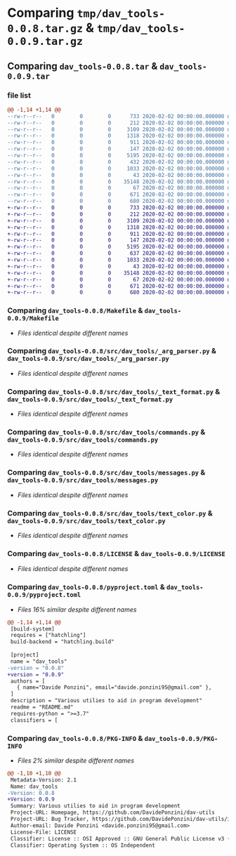 # Comparing `tmp/dav_tools-0.0.8.tar.gz` & `tmp/dav_tools-0.0.9.tar.gz`

## Comparing `dav_tools-0.0.8.tar` & `dav_tools-0.0.9.tar`

### file list

```diff
@@ -1,14 +1,14 @@
--rw-r--r--   0        0        0      733 2020-02-02 00:00:00.000000 dav_tools-0.0.8/Makefile
--rw-r--r--   0        0        0      212 2020-02-02 00:00:00.000000 dav_tools-0.0.8/src/dav_tools/__init__.py
--rw-r--r--   0        0        0     3109 2020-02-02 00:00:00.000000 dav_tools-0.0.8/src/dav_tools/_arg_parser.py
--rw-r--r--   0        0        0     1318 2020-02-02 00:00:00.000000 dav_tools-0.0.8/src/dav_tools/_text_format.py
--rw-r--r--   0        0        0      911 2020-02-02 00:00:00.000000 dav_tools-0.0.8/src/dav_tools/commands.py
--rw-r--r--   0        0        0      147 2020-02-02 00:00:00.000000 dav_tools-0.0.8/src/dav_tools/devtools.py
--rw-r--r--   0        0        0     5195 2020-02-02 00:00:00.000000 dav_tools-0.0.8/src/dav_tools/messages.py
--rw-r--r--   0        0        0      432 2020-02-02 00:00:00.000000 dav_tools-0.0.8/src/dav_tools/requirements.py
--rw-r--r--   0        0        0     1033 2020-02-02 00:00:00.000000 dav_tools-0.0.8/src/dav_tools/text_color.py
--rw-r--r--   0        0        0       43 2020-02-02 00:00:00.000000 dav_tools-0.0.8/.gitignore
--rw-r--r--   0        0        0    35148 2020-02-02 00:00:00.000000 dav_tools-0.0.8/LICENSE
--rw-r--r--   0        0        0       67 2020-02-02 00:00:00.000000 dav_tools-0.0.8/README.md
--rw-r--r--   0        0        0      671 2020-02-02 00:00:00.000000 dav_tools-0.0.8/pyproject.toml
--rw-r--r--   0        0        0      680 2020-02-02 00:00:00.000000 dav_tools-0.0.8/PKG-INFO
+-rw-r--r--   0        0        0      733 2020-02-02 00:00:00.000000 dav_tools-0.0.9/Makefile
+-rw-r--r--   0        0        0      212 2020-02-02 00:00:00.000000 dav_tools-0.0.9/src/dav_tools/__init__.py
+-rw-r--r--   0        0        0     3109 2020-02-02 00:00:00.000000 dav_tools-0.0.9/src/dav_tools/_arg_parser.py
+-rw-r--r--   0        0        0     1318 2020-02-02 00:00:00.000000 dav_tools-0.0.9/src/dav_tools/_text_format.py
+-rw-r--r--   0        0        0      911 2020-02-02 00:00:00.000000 dav_tools-0.0.9/src/dav_tools/commands.py
+-rw-r--r--   0        0        0      147 2020-02-02 00:00:00.000000 dav_tools-0.0.9/src/dav_tools/devtools.py
+-rw-r--r--   0        0        0     5195 2020-02-02 00:00:00.000000 dav_tools-0.0.9/src/dav_tools/messages.py
+-rw-r--r--   0        0        0      637 2020-02-02 00:00:00.000000 dav_tools-0.0.9/src/dav_tools/requirements.py
+-rw-r--r--   0        0        0     1033 2020-02-02 00:00:00.000000 dav_tools-0.0.9/src/dav_tools/text_color.py
+-rw-r--r--   0        0        0       43 2020-02-02 00:00:00.000000 dav_tools-0.0.9/.gitignore
+-rw-r--r--   0        0        0    35148 2020-02-02 00:00:00.000000 dav_tools-0.0.9/LICENSE
+-rw-r--r--   0        0        0       67 2020-02-02 00:00:00.000000 dav_tools-0.0.9/README.md
+-rw-r--r--   0        0        0      671 2020-02-02 00:00:00.000000 dav_tools-0.0.9/pyproject.toml
+-rw-r--r--   0        0        0      680 2020-02-02 00:00:00.000000 dav_tools-0.0.9/PKG-INFO
```

### Comparing `dav_tools-0.0.8/Makefile` & `dav_tools-0.0.9/Makefile`

 * *Files identical despite different names*

### Comparing `dav_tools-0.0.8/src/dav_tools/_arg_parser.py` & `dav_tools-0.0.9/src/dav_tools/_arg_parser.py`

 * *Files identical despite different names*

### Comparing `dav_tools-0.0.8/src/dav_tools/_text_format.py` & `dav_tools-0.0.9/src/dav_tools/_text_format.py`

 * *Files identical despite different names*

### Comparing `dav_tools-0.0.8/src/dav_tools/commands.py` & `dav_tools-0.0.9/src/dav_tools/commands.py`

 * *Files identical despite different names*

### Comparing `dav_tools-0.0.8/src/dav_tools/messages.py` & `dav_tools-0.0.9/src/dav_tools/messages.py`

 * *Files identical despite different names*

### Comparing `dav_tools-0.0.8/src/dav_tools/text_color.py` & `dav_tools-0.0.9/src/dav_tools/text_color.py`

 * *Files identical despite different names*

### Comparing `dav_tools-0.0.8/LICENSE` & `dav_tools-0.0.9/LICENSE`

 * *Files identical despite different names*

### Comparing `dav_tools-0.0.8/pyproject.toml` & `dav_tools-0.0.9/pyproject.toml`

 * *Files 16% similar despite different names*

```diff
@@ -1,14 +1,14 @@
 [build-system]
 requires = ["hatchling"]
 build-backend = "hatchling.build"
 
 [project]
 name = "dav_tools"
-version = "0.0.8"
+version = "0.0.9"
 authors = [
   { name="Davide Ponzini", email="davide.ponzini95@gmail.com" },
 ]
 description = "Various utilies to aid in program development"
 readme = "README.md"
 requires-python = ">=3.7"
 classifiers = [
```

### Comparing `dav_tools-0.0.8/PKG-INFO` & `dav_tools-0.0.9/PKG-INFO`

 * *Files 2% similar despite different names*

```diff
@@ -1,10 +1,10 @@
 Metadata-Version: 2.1
 Name: dav_tools
-Version: 0.0.8
+Version: 0.0.9
 Summary: Various utilies to aid in program development
 Project-URL: Homepage, https://github.com/DavidePonzini/dav-utils
 Project-URL: Bug Tracker, https://github.com/DavidePonzini/dav-utils/issues
 Author-email: Davide Ponzini <davide.ponzini95@gmail.com>
 License-File: LICENSE
 Classifier: License :: OSI Approved :: GNU General Public License v3 (GPLv3)
 Classifier: Operating System :: OS Independent
```

